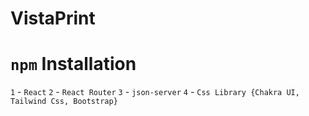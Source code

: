 # VistaPrint

# `npm` Installation

`1` - `React`
`2` - `React Router`
`3` - `json-server`
`4` - `Css Library {Chakra UI, Tailwind Css, Bootstrap}` 

